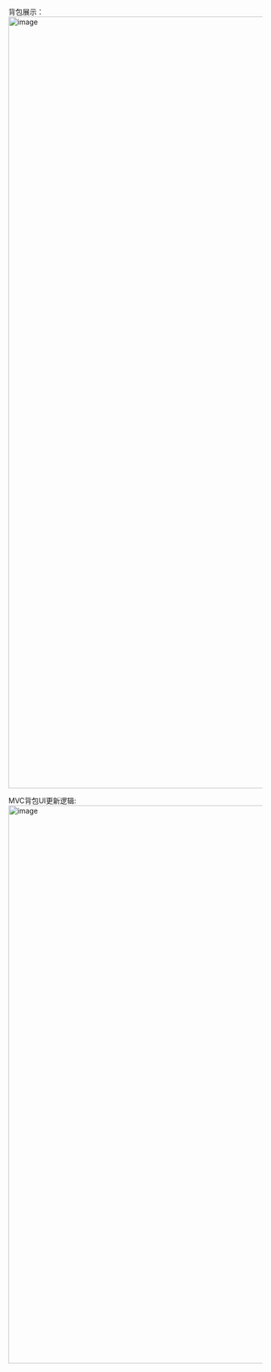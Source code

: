 背包展示：
<img width="2560" height="1528" alt="image" src="https://github.com/user-attachments/assets/0a689d6a-90ac-4771-aaec-13c26881d732" />

MVC背包UI更新逻辑:
<img width="1623" height="1105" alt="image" src="https://github.com/user-attachments/assets/15a00fe5-fbd4-464c-bcb1-0d28535352ac" />



